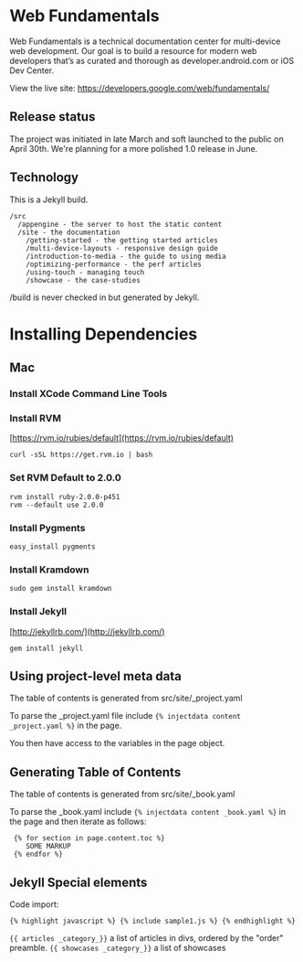 Web Fundamentals
================

Web Fundamentals is a technical documentation center for multi-device web development.  Our goal is to build a resource for modern web developers that’s as curated and thorough as developer.android.com or iOS Dev Center.

View the live site: https://developers.google.com/web/fundamentals/

Release status
--------------

The project was initiated in late March and soft launched to the public on April 30th.  We're planning for a more polished 1.0 release in June.

Technology
----------

This is a Jekyll build.

```
/src
  /appengine - the server to host the static content
  /site - the documentation
    /getting-started - the getting started articles
    /multi-device-layouts - responsive design guide
    /introduction-to-media - the guide to using media
    /optimizing-performance - the perf articles
    /using-touch - managing touch
    /showcase - the case-studies
```

/build is never checked in but generated by Jekyll.

Installing Dependencies
=======================

Mac
---

### Install XCode Command Line Tools

### Install RVM
 [https://rvm.io/rubies/default](https://rvm.io/rubies/default)

    curl -sSL https://get.rvm.io | bash

### Set RVM Default to 2.0.0

    rvm install ruby-2.0.0-p451
    rvm --default use 2.0.0

### Install Pygments

    easy_install pygments

### Install Kramdown

    sudo gem install kramdown

### Install Jekyll
 [http://jekyllrb.com/](http://jekyllrb.com/)

    gem install jekyll


Using project-level meta data
-----------------------------

The table of contents is generated from src/site/_project.yaml

To parse the _project.yaml file include `{% injectdata content _project.yaml %}` in the page.

You then have access to the variables in the page object.


Generating Table of Contents
----------------------------

The table of contents is generated from src/site/_book.yaml

To parse the _book.yaml include `{% injectdata content _book.yaml %}` in the page and then iterate as follows:

     {% for section in page.content.toc %}
        SOME MARKUP
     {% endfor %}

Jekyll Special elements
-----------------------

Code import:

    {% highlight javascript %} {% include sample1.js %} {% endhighlight %}

`{{ articles _category_}}` a list of articles in divs, ordered by the "order" preamble.
`{{ showcases _category_}}` a list of showcases
